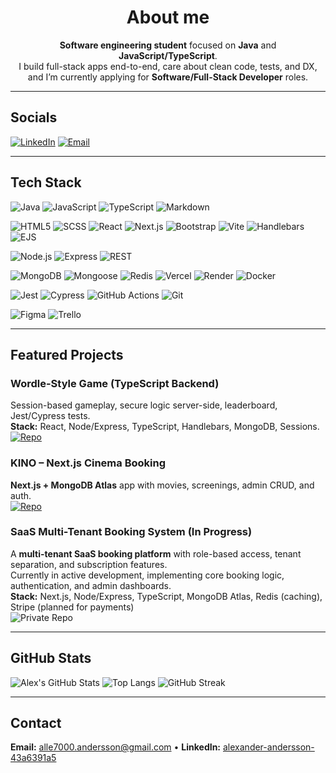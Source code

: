 <div align="center">

# About me

**Software engineering student** focused on **Java** and **JavaScript/TypeScript**.  
I build full-stack apps end-to-end, care about clean code, tests, and DX, and I’m currently applying for **Software/Full-Stack Developer** roles.

</div>

---

## Socials
[![LinkedIn](https://img.shields.io/badge/LinkedIn-0A66C2?logo=linkedin&logoColor=white&style=for-the-badge)](https://www.linkedin.com/in/alexander-andersson-43a6391a5/)
[![Email](https://img.shields.io/badge/Email-DB4437?logo=gmail&logoColor=white&style=for-the-badge)](mailto:alle7000.andersson@gmail.com)

---

## Tech Stack

<!-- Languages -->
![Java](https://img.shields.io/badge/Java-007396?logo=java&logoColor=white&style=for-the-badge)
![JavaScript](https://img.shields.io/badge/JavaScript-F7DF1E?logo=javascript&logoColor=black&style=for-the-badge)
![TypeScript](https://img.shields.io/badge/TypeScript-3178C6?logo=typescript&logoColor=white&style=for-the-badge)
![Markdown](https://img.shields.io/badge/Markdown-000000?logo=markdown&logoColor=white&style=for-the-badge)

<!-- Frontend -->
![HTML5](https://img.shields.io/badge/HTML5-E34F26?logo=html5&logoColor=white&style=for-the-badge)
![SCSS](https://img.shields.io/badge/SCSS-CC6699?logo=sass&logoColor=white&style=for-the-badge)
![React](https://img.shields.io/badge/React-20232A?logo=react&logoColor=61DAFB&style=for-the-badge)
![Next.js](https://img.shields.io/badge/Next.js-000000?logo=nextdotjs&logoColor=white&style=for-the-badge)
![Bootstrap](https://img.shields.io/badge/Bootstrap-7952B3?logo=bootstrap&logoColor=white&style=for-the-badge)
![Vite](https://img.shields.io/badge/Vite-646CFF?logo=vite&logoColor=white&style=for-the-badge)
![Handlebars](https://img.shields.io/badge/Handlebars-E34F26?logo=handlebarsdotjs&logoColor=white&style=for-the-badge)
![EJS](https://img.shields.io/badge/EJS-8C8C8C?logo=javascript&logoColor=white&style=for-the-badge)

<!-- Backend -->
![Node.js](https://img.shields.io/badge/Node.js-339933?logo=nodedotjs&logoColor=white&style=for-the-badge)
![Express](https://img.shields.io/badge/Express-000000?logo=express&logoColor=white&style=for-the-badge)
![REST](https://img.shields.io/badge/REST-005571?style=for-the-badge)

<!-- DB / Infra -->
![MongoDB](https://img.shields.io/badge/MongoDB-47A248?logo=mongodb&logoColor=white&style=for-the-badge)
![Mongoose](https://img.shields.io/badge/Mongoose-880000?logo=mongoose&logoColor=white&style=for-the-badge)
![Redis](https://img.shields.io/badge/Redis-DC382D?logo=redis&logoColor=white&style=for-the-badge)
![Vercel](https://img.shields.io/badge/Vercel-000000?logo=vercel&logoColor=white&style=for-the-badge)
![Render](https://img.shields.io/badge/Render-46E3B7?logo=render&logoColor=black&style=for-the-badge)
![Docker](https://img.shields.io/badge/Docker-2496ED?logo=docker&logoColor=white&style=for-the-badge)

<!-- Testing / Tooling -->
![Jest](https://img.shields.io/badge/Jest-C21325?logo=jest&logoColor=white&style=for-the-badge)
![Cypress](https://img.shields.io/badge/Cypress-17202C?logo=cypress&logoColor=white&style=for-the-badge)
![GitHub Actions](https://img.shields.io/badge/GitHub%20Actions-2088FF?logo=githubactions&logoColor=white&style=for-the-badge)
![Git](https://img.shields.io/badge/Git-F05032?logo=git&logoColor=white&style=for-the-badge)

<!-- Collaboration & Design -->
![Figma](https://img.shields.io/badge/Figma-F24E1E?logo=figma&logoColor=white&style=for-the-badge)
![Trello](https://img.shields.io/badge/Trello-0052CC?logo=trello&logoColor=white&style=for-the-badge)

---

## Featured Projects

### Wordle-Style Game (TypeScript Backend)
Session-based gameplay, secure logic server-side, leaderboard, Jest/Cypress tests.  
**Stack:** React, Node/Express, TypeScript, Handlebars, MongoDB, Sessions.  
[![Repo](https://img.shields.io/badge/Repo-000?logo=github&logoColor=white&style=for-the-badge)](https://github.com/AlexCode-dot/Wordle-Game)

### KINO – Next.js Cinema Booking
**Next.js + MongoDB Atlas** app with movies, screenings, admin CRUD, and auth.  
[![Repo](https://img.shields.io/badge/Repo-000?logo=github&logoColor=white&style=for-the-badge)](https://github.com/AlexCode-dot/KINO-NextJS)

### SaaS Multi-Tenant Booking System (In Progress)
A **multi-tenant SaaS booking platform** with role-based access, tenant separation, and subscription features.  
Currently in active development, implementing core booking logic, authentication, and admin dashboards.  
**Stack:** Next.js, Node/Express, TypeScript, MongoDB Atlas, Redis (caching), Stripe (planned for payments)  
![Private Repo](https://img.shields.io/badge/Repo-Private-lightgrey?style=for-the-badge)



---

## GitHub Stats

![Alex's GitHub Stats](https://github-readme-stats.vercel.app/api?username=AlexCode-dot&show_icons=true)
![Top Langs](https://github-readme-stats.vercel.app/api/top-langs/?username=AlexCode-dot&layout=compact&theme=dark)
![GitHub Streak](https://streak-stats.demolab.com?user=AlexCode-dot)

---

## Contact
**Email:** alle7000.andersson@gmail.com • **LinkedIn:** [alexander-andersson-43a6391a5](https://www.linkedin.com/in/alexander-andersson-43a6391a5/)

